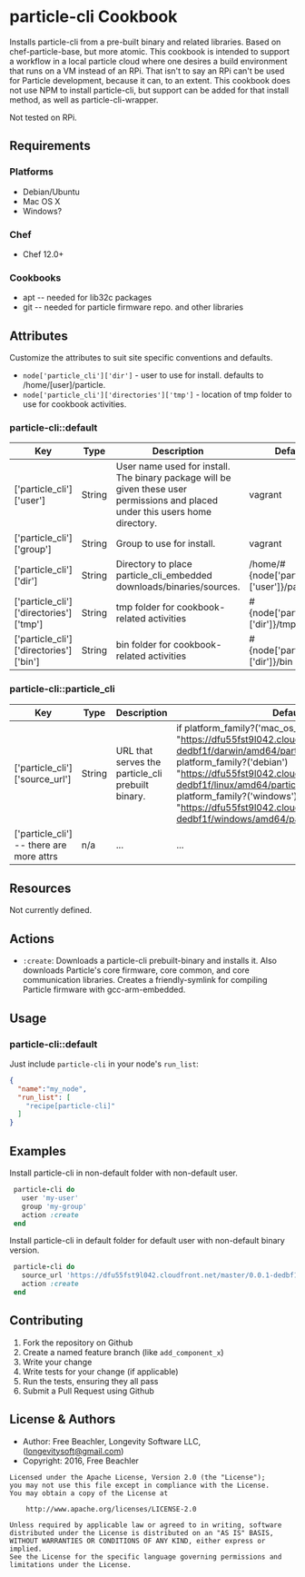 # particle-cli Cookbook

Installs particle-cli from a pre-built binary and related libraries.  Based on chef-particle-base, but more atomic.  This cookbook is intended to support a workflow in a local particle cloud where one desires a build environment that runs on a VM instead of an RPi.  That isn't to say an RPi can't be used for Particle development, because it can, to an extent.  This cookbook does not use NPM to install particle-cli, but support can be added for that install method, as well as particle-cli-wrapper.

Not tested on RPi.

## Requirements

### Platforms
- Debian/Ubuntu
- Mac OS X
- Windows?

### Chef
- Chef 12.0+

### Cookbooks
- apt -- needed for lib32c packages
- git -- needed for particle firmware repo. and other libraries

## Attributes
Customize the attributes to suit site specific conventions and defaults.
- `node['particle_cli']['dir']` - user to use for install.  defaults to /home/[user]/particle.
- `node['particle_cli']['directories']['tmp']` - location of tmp folder to use for cookbook activities.


### particle-cli::default

| Key | Type | Description | Default |
|-----|------|-------------|---------|
| ['particle_cli']['user'] | String | User name used for install. The binary package will be given these user permissions and placed under this users home directory. | vagrant |
| ['particle_cli']['group'] | String | Group to use for install. | vagrant |
| ['particle_cli']['dir'] | String | Directory to place particle_cli_embedded downloads/binaries/sources. | /home/#{node['particle_cli']['user']}/particle |
| ['particle_cli']['directories']['tmp'] | String | tmp folder for cookbook-related activities | #{node['particle_cli']['dir']}/tmp |
| ['particle_cli']['directories']['bin'] | String | bin folder for cookbook-related activities | #{node['particle_cli']['dir']}/bin |

### particle-cli::particle_cli

| Key | Type | Description | Default |
|-----|------|-------------|---------|
| ['particle_cli']['source_url'] | String | URL that serves the particle_cli prebuilt binary. | if platform_family?('mac_os_x') "https://dfu55fst9l042.cloudfront.net/master/0.0.1-dedbf1f/darwin/amd64/particle-cli-ng.gz" elsif platform_family?('debian') "https://dfu55fst9l042.cloudfront.net/master/0.0.1-dedbf1f/linux/amd64/particle-cli-ng.gz" elsif platform_family?('windows') "https://dfu55fst9l042.cloudfront.net/master/0.0.1-dedbf1f/windows/amd64/particle-cli-ng.exe" |
| ['particle_cli'] -- there are more attrs | n/a | ... | ... |

## Resources
Not currently defined.

## Actions
- `:create`: Downloads a particle-cli prebuilt-binary and installs it.  Also downloads Particle's core firmware, core common, and core communication libraries.  Creates a friendly-symlink for compiling Particle firmware with gcc-arm-embedded.


## Usage

### particle-cli::default

Just include `particle-cli` in your node's `run_list`:

```json
{
  "name":"my_node",
  "run_list": [
    "recipe[particle-cli]"
  ]
}
```

## Examples

Install particle-cli in non-default folder with non-default user.
```ruby
 particle-cli do
   user 'my-user'
   group 'my-group'
   action :create
 end
```

Install particle-cli in default folder for default user with non-default binary version.
```ruby
 particle-cli do
   source_url 'https://dfu55fst9l042.cloudfront.net/master/0.0.1-dedbf1f/darwin/amd64/particle-cli-ng.gz'
   action :create
 end
```

## Contributing

1. Fork the repository on Github
2. Create a named feature branch (like `add_component_x`)
3. Write your change
4. Write tests for your change (if applicable)
5. Run the tests, ensuring they all pass
6. Submit a Pull Request using Github

## License & Authors
- Author: Free Beachler, Longevity Software LLC, ([longevitysoft@gmail.com](mailto:longevitysoft@gmail.com))
- Copyright: 2016, Free Beachler

```
Licensed under the Apache License, Version 2.0 (the "License");
you may not use this file except in compliance with the License.
You may obtain a copy of the License at

    http://www.apache.org/licenses/LICENSE-2.0

Unless required by applicable law or agreed to in writing, software
distributed under the License is distributed on an "AS IS" BASIS,
WITHOUT WARRANTIES OR CONDITIONS OF ANY KIND, either express or implied.
See the License for the specific language governing permissions and
limitations under the License.

